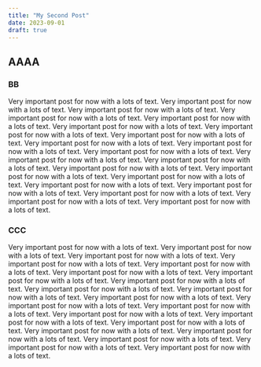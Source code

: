 ```yaml
---
title: "My Second Post"
date: 2023-09-01
draft: true
---
```


## AAAA

### BB

Very important post for now with a lots of text. Very important post for now with a lots of text. Very important post for now with a lots of text. Very important post for now with a lots of text. Very important post for now with a lots of text. Very important post for now with a lots of text. Very important post for now with a lots of text. Very important post for now with a lots of text. Very important post for now with a lots of text. Very important post for now with a lots of text. Very important post for now with a lots of text. Very important post for now with a lots of text. Very important post for now with a lots of text. Very important post for now with a lots of text. Very important post for now with a lots of text. Very important post for now with a lots of text. Very important post for now with a lots of text. Very important post for now with a lots of text. Very important post for now with a lots of text. Very important post for now with a lots of text. Very important post for now with a lots of text. 

### CCC

Very important post for now with a lots of text. Very important post for now with a lots of text. Very important post for now with a lots of text. Very important post for now with a lots of text. Very important post for now with a lots of text. Very important post for now with a lots of text. Very important post for now with a lots of text. Very important post for now with a lots of text. Very important post for now with a lots of text. Very important post for now with a lots of text. Very important post for now with a lots of text. Very important post for now with a lots of text. Very important post for now with a lots of text. Very important post for now with a lots of text. Very important post for now with a lots of text. Very important post for now with a lots of text. Very important post for now with a lots of text. Very important post for now with a lots of text. Very important post for now with a lots of text. Very important post for now with a lots of text. Very important post for now with a lots of text. 
